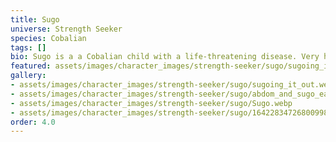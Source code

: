 ```yaml
---
title: Sugo
universe: Strength Seeker
species: Cobalian
tags: []
bio: Sugo is a a Cobalian child with a life-threatening disease. Very happy regardless.
featured: assets/images/character_images/strength-seeker/sugo/sugoing_it_out.webp
gallery:
- assets/images/character_images/strength-seeker/sugo/sugoing_it_out.webp
- assets/images/character_images/strength-seeker/sugo/abdom_and_sugo_eatingshit.webp
- assets/images/character_images/strength-seeker/sugo/Sugo.webp
- assets/images/character_images/strength-seeker/sugo/1642283472680099842_1.webp
order: 4.0
---
```


